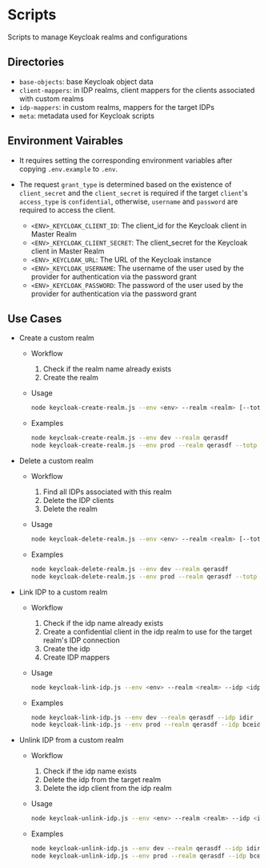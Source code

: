 # Scripts

Scripts to manage Keycloak realms and configurations

## Directories

- `base-objects`: base Keycloak object data
- `client-mappers`: in IDP realms, client mappers for the clients associated with custom realms
- `idp-mappers`: in custom realms, mappers for the target IDPs
- `meta`: metadata used for Keycloak scripts

## Environment Vairables

- It requires setting the corresponding environment variables after copying `.env.example` to `.env`.
- The request `grant_type` is determined based on the existence of `client_secret` and
  the `client_secret` is required if the target `client`'s `access_type` is `confidential`,
  otherwise, `username` and `password` are required to access the client.

  - `<ENV>_KEYCLOAK_CLIENT_ID`: The client_id for the Keycloak client in Master Realm
  - `<ENV>_KEYCLOAK_CLIENT_SECRET`: The client_secret for the Keycloak client in Master Realm
  - `<ENV>_KEYCLOAK_URL`: The URL of the Keycloak instance
  - `<ENV>_KEYCLOAK_USERNAME`: The username of the user used by the provider for authentication via the password grant
  - `<ENV>_KEYCLOAK_PASSWORD`: The password of the user used by the provider for authentication via the password grant

## Use Cases

- Create a custom realm

  - Workflow

    1.  Check if the realm name already exists
    1.  Create the realm

  - Usage

    ```sh
    node keycloak-create-realm.js --env <env> --realm <realm> [--totp <totp>]
    ```

  - Examples

    ```sh
    node keycloak-create-realm.js --env dev --realm qerasdf
    node keycloak-create-realm.js --env prod --realm qerasdf --totp 123456
    ```

- Delete a custom realm

  - Workflow

    1.  Find all IDPs associated with this realm
    1.  Delete the IDP clients
    1.  Delete the realm

  - Usage

    ```sh
    node keycloak-delete-realm.js --env <env> --realm <realm> [--totp <totp>]
    ```

  - Examples

    ```sh
    node keycloak-delete-realm.js --env dev --realm qerasdf
    node keycloak-delete-realm.js --env prod --realm qerasdf --totp 123456
    ```

- Link IDP to a custom realm

  - Workflow

    1.  Check if the idp name already exists
    1.  Create a confidential client in the idp realm to use for the target realm's IDP connection
    1.  Create the idp
    1.  Create IDP mappers

  - Usage

    ```sh
    node keycloak-link-idp.js --env <env> --realm <realm> --idp <idp> [--totp <totp>]
    ```

  - Examples

    ```sh
    node keycloak-link-idp.js --env dev --realm qerasdf --idp idir
    node keycloak-link-idp.js --env prod --realm qerasdf --idp bceid-basic-and-business --totp 123456
    ```

- Unlink IDP from a custom realm

  - Workflow

    1.  Check if the idp name exists
    1.  Delete the idp from the target realm
    1.  Delete the idp client from the idp realm

  - Usage

    ```sh
    node keycloak-unlink-idp.js --env <env> --realm <realm> --idp <idp> [--totp <totp>]
    ```

  - Examples

    ```sh
    node keycloak-unlink-idp.js --env dev --realm qerasdf --idp idir
    node keycloak-unlink-idp.js --env prod --realm qerasdf --idp bceid-basic-and-business --totp 123456
    ```
